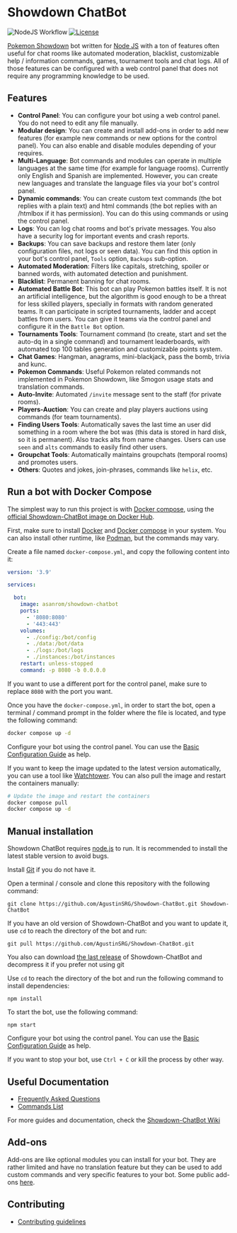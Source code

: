 Showdown ChatBot
====================

![NodeJS Workflow](https://github.com/AgustinSRG/Showdown-ChatBot/actions/workflows/node.js.yml/badge.svg)
[![License](https://img.shields.io/badge/license-MIT-blue.svg?style=flat)](https://github.com/AgustinSRG/Showdown-ChatBot/blob/master/LICENSE)

[Pokemon Showdown](https://github.com/smogon/pokemon-showdown) bot written for [Node JS](http://nodejs.org/) with a ton of features often useful for chat rooms like automated moderation, blacklist, customizable help / information commands, games, tournament tools and chat logs. All of those features can be configured with a web control panel that does not require any programming knowledge to be used.

Features
------------

 - **Control Panel**: You can configure your bot using a web control panel. You do not need to edit any file manually.
 - **Modular design**: You can create and install add-ons in order to add new features (for example new commands or new options for the control panel). You can also enable and disable modules depending of your requires.
 - **Multi-Language**: Bot commands and modules can operate in multiple languages at the same time (for example for language rooms). Currently only English and Spanish are implemented. However, you can create new languages and translate the language files via your bot's control panel.
 - **Dynamic commands**: You can create custom text commands (the bot replies with a plain text) and html commands (the bot replies with an /htmlbox if it has permission). You can do this using commands or using the control panel.
 - **Logs**: You can log chat rooms and bot's private messages. You also have a security log for important events and crash reports.
 - **Backups**: You can save backups and restore them later (only configuration files, not logs or seen data). You can find this option in your bot's control panel, `Tools` option, `Backups` sub-option.
 - **Automated Moderation**: Filters like capitals, stretching, spoiler or banned words, with automated detection and punishment.
 - **Blacklist**: Permanent banning for chat rooms.
 - **Automated Battle Bot**: This bot can play Pokemon battles itself. It is not an artificial intelligence, but the algorithm is good enough to be a threat for less skilled players, specially in formats with random generated teams. It can participate in scripted tournaments, ladder and accept battles from users. You can give it teams via the control panel and configure it in the `Battle Bot` option.
 - **Tournaments Tools**: Tournament command (to create, start and set the auto-dq in a single command) and tournament leaderboards, with automated top 100 tables generation and customizable points system.
 - **Chat Games**: Hangman, anagrams, mini-blackjack, pass the bomb, trivia and kunc.
 - **Pokemon Commands**: Useful Pokemon related commands not implemented in Pokemon Showdown, like Smogon usage stats and translation commands.
 - **Auto-Invite**: Automated `/invite` message sent to the staff (for private rooms).
 - **Players-Auction**: You can create and play players auctions using commands (for team tournaments).
 - **Finding Users Tools**: Automatically saves the last time an user did something in a room where the bot was (this data is stored in hard disk, so it is permanent). Also tracks alts from name changes. Users can use `seen` and `alts` commands to easily find other users.
 - **Groupchat Tools**: Automatically maintains groupchats (temporal rooms) and promotes users.
 - **Others**: Quotes and jokes, join-phrases, commands like `helix`, etc.

Run a bot with Docker Compose
------------

The simplest way to run this project is with [Docker compose](https://docs.docker.com/compose/), using the [official Showdown-ChatBot image on Docker Hub](https://hub.docker.com/r/asanrom/showdown-chatbot).

First, make sure to install [Docker](https://www.docker.com/) and [Docker compose](https://docs.docker.com/compose/) in your system. You can also install other runtime, like [Podman](https://podman.io/), but the commands may vary.

Create a file named `docker-compose.yml`, and copy the following content into it:

```yml
version: '3.9'

services:

  bot:
    image: asanrom/showdown-chatbot
    ports:
      - '8080:8080'
      - '443:443'
    volumes:
      - ./config:/bot/config
      - ./data:/bot/data
      - ./logs:/bot/logs
      - ./instances:/bot/instances
    restart: unless-stopped
    command: -p 8080 -b 0.0.0.0
```

If you want to use a different port for the control panel, make sure to replace `8080` with the port you want.

Once you have the `docker-compose.yml`, in order to start the bot, open a terminal / command prompt in the folder where the file is located, and type the following command:

```sh
docker compose up -d
```

Configure your bot using the control panel. You can use the [Basic Configuration Guide](https://github.com/AgustinSRG/Showdown-ChatBot/wiki/Basic-Configuration-Guide) as help.

If you want to keep the image updated to the latest version automatically, you can use a tool like [Watchtower](https://containrrr.dev/watchtower/). You can also pull the image and restart the containers manually:

```sh
# Update the image and restart the containers
docker compose pull
docker compose up -d
```

Manual installation
------------

Showdown ChatBot requires [node.js](http://nodejs.org/) to run. It is recommended to install the latest stable version to avoid bugs.

Install [Git](https://git-scm.com/) if you do not have it.

Open a terminal / console and clone this repository with the following command:
```
git clone https://github.com/AgustinSRG/Showdown-ChatBot.git Showdown-ChatBot
```

If you have an old version of Showdown-ChatBot and you want to update it,  use `cd` to reach the directory of the bot and run:
```
git pull https://github.com/AgustinSRG/Showdown-ChatBot.git
```

You also can download [the last release](https://github.com/AgustinSRG/Showdown-ChatBot/releases) of Showdown-ChatBot and decompress it if you prefer not using git

Use `cd` to reach the directory of the bot and run the following command to install dependencies:
```
npm install
```

To start the bot, use the following command:
```
npm start
```

Configure your bot using the control panel. You can use the [Basic Configuration Guide](https://github.com/AgustinSRG/Showdown-ChatBot/wiki/Basic-Configuration-Guide) as help.

If you want to stop your bot, use `Ctrl + C` or kill the process by other way.

Useful Documentation
------------

 - [Frequently Asked Questions](https://github.com/AgustinSRG/Showdown-ChatBot/wiki/Frequently-Asked-Questions)
 - [Commands List](https://github.com/AgustinSRG/Showdown-ChatBot/wiki/Commands-List)

For more guides and documentation, check the [Showdown-ChatBot Wiki](https://github.com/AgustinSRG/Showdown-ChatBot/wiki)


Add-ons
------------

Add-ons are like optional modules you can install for your bot. They are rather limited and have no translation feature but they can be used to add custom commands and very specific features to your bot. Some public add-ons [here](https://github.com/AgustinSRG/Showdown-ChatBot/wiki#add-ons).

Contributing
------------

 - [Contributing guidelines](https://github.com/AgustinSRG/Showdown-ChatBot/blob/master/CONTRIBUTING.md)
